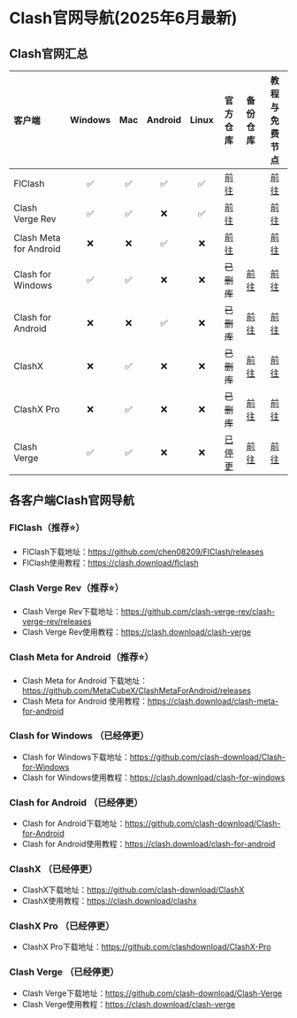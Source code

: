 # Clash官网导航(2025年6月最新)

## Clash官网汇总
|客户端|Windows|Mac|Android|Linux|官方仓库|备份仓库|教程与免费节点|
|:--- |:---:|:---:|:---:|:---:|:---:|:---:|:---:| 
| FlClash |✅|✅|✅|✅|[前往](https://github.com/chen08209/FlClash/releases)||[前往](https://clash.download/flclash)|
| Clash Verge Rev| ✅|✅|❌|✅|[前往](https://github.com/clash-verge-rev/clash-verge-rev/releases)||[前往](https://clash.download/clash-verge)|
| Clash Meta for Android |❌|❌|✅|❌|[前往](https://github.com/MetaCubeX/ClashMetaForAndroid/releases)||[前往](https://clash.download/clash-meta-for-android)|
| Clash for Windows |✅|✅|❌|❌|~~已删库~~|[前往](https://github.com/clash-download/Clash-for-Windows)|[前往](https://github.com/clash-download/clash-for-windows)|[前往](https://clash.download/clash-for-windows)|
| Clash for Android |❌|❌|✅|❌|~~已删库~~|[前往](https://github.com/clash-download/Clash-for-Android)|[前往](https://clash.download/clash-for-android)|
| ClashX |❌|✅|❌|❌|~~已删库~~|[前往](https://github.com/clash-download/ClashX)|[前往](https://clash.download/clashx)|
| ClashX Pro |❌|✅|❌|❌|~~已删库~~|[前往](https://github.com/clash-download/ClashX-Pro)|[前往](https://clash.download/clashx)|
| Clash Verge| ✅|✅|❌|❌|[已停更](https://github.com/zzzgydi/clash-verge/releases)|[前往](https://github.com/clash-download/Clash-Verge)|[前往](https://clash.download/clash-verge)|


## 各客户端Clash官网导航

### FlClash（推荐⭐）
- FlClash下载地址：https://github.com/chen08209/FlClash/releases
- FlClash使用教程：https://clash.download/flclash

### Clash Verge Rev（推荐⭐）
- Clash Verge Rev下载地址：https://github.com/clash-verge-rev/clash-verge-rev/releases
- Clash Verge Rev使用教程：https://clash.download/clash-verge

### Clash Meta for Android（推荐⭐）
- Clash Meta for Android 下载地址：https://github.com/MetaCubeX/ClashMetaForAndroid/releases
- Clash Meta for Android 使用教程：https://clash.download/clash-meta-for-android


### Clash for Windows （已经停更）
- Clash for Windows下载地址：https://github.com/clash-download/Clash-for-Windows
- Clash for Windows使用教程：https://clash.download/clash-for-windows

### Clash for Android （已经停更）
- Clash for Android下载地址：https://github.com/clash-download/Clash-for-Android
- Clash for Android使用教程：https://clash.download/clash-for-android

### ClashX （已经停更）
- ClashX下载地址：https://github.com/clash-download/ClashX
- ClashX使用教程：https://clash.download/clashx

### ClashX Pro （已经停更）
- ClashX Pro下载地址：https://github.com/clashdownload/ClashX-Pro

### Clash Verge （已经停更）
- Clash Verge下载地址：https://github.com/clash-download/Clash-Verge
- Clash Verge使用教程：https://clash.download/clash-verge
